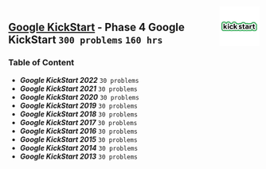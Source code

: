 <img align="right" width="80" src="/logos/googlekickstart.jpg">

## [Google KickStart](https://codingcompetitions.withgoogle.com/kickstart/) - Phase 4 Google KickStart `300 problems` `160 hrs`

### Table of Content

- ***Google KickStart 2022***        `30 problems`
- ***Google KickStart 2021***        `30 problems`
- ***Google KickStart 2020***        `30 problems`
- ***Google KickStart 2019***        `30 problems`
- ***Google KickStart 2018***        `30 problems`
- ***Google KickStart 2017***        `30 problems`
- ***Google KickStart 2016***        `30 problems`
- ***Google KickStart 2015***        `30 problems`
- ***Google KickStart 2014***        `30 problems`
- ***Google KickStart 2013***        `30 problems`

